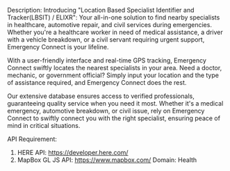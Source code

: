 Description: 
Introducing "Location Based Specialist Identifier and Tracker(LBSIT) / ELIXR": Your all-in-one solution to find nearby specialists in healthcare, automotive repair, and civil services during emergencies. Whether you're a healthcare worker in need of medical assistance, a driver with a vehicle breakdown, or a civil servant requiring urgent support, Emergency Connect is your lifeline.

With a user-friendly interface and real-time GPS tracking, Emergency Connect swiftly locates the nearest specialists in your area. Need a doctor, mechanic, or government official? Simply input your location and the type of assistance required, and Emergency Connect does the rest.

Our extensive database ensures access to verified professionals, guaranteeing quality service when you need it most. Whether it's a medical emergency, automotive breakdown, or civil issue, rely on Emergency Connect to swiftly connect you with the right specialist, ensuring peace of mind in critical situations. 

API Requirement: 
1) HERE API: https://developer.here.com/
2) MapBox GL JS API: https://www.mapbox.com/
Domain: Health
